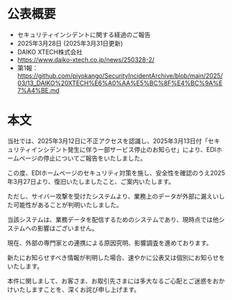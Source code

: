 # 公表概要
- セキュリティインシデントに関する経過のご報告
- 2025年3月28日 (2025年3月31日更新)
- DAIKO XTECH株式会社
- https://www.daiko-xtech.co.jp/news/250328-2/
- 第1報：https://github.com/piyokango/SecurityIncidentArchive/blob/main/2025/03/13_DAIKO%20XTECH%E6%A0%AA%E5%BC%8F%E4%BC%9A%E7%A4%BE.md

# 本文
当社では、2025年3月12日に不正アクセスを認識し、2025年3月13日付「セキュリティインシデント発生に伴う一部サービス停止のお知らせ」により、EDIホームページの停止についてご報告をいたしました。

この度、EDIホームページのセキュリティ対策を施し、安全性を確認のうえ2025年3月27日より、復旧いたしましたこと、ご案内いたします。

ただし、サイバー攻撃を受けたシステムより、業務上のデータが外部に漏えいした可能性があることが判明いたしました。

当該システムは、業務データを配信するためのシステムであり、現時点では他システムへの影響はございません。

現在、外部の専門家との連携による原因究明、影響調査を進めております。

新たにお知らせすべき情報が判明した場合、速やかに公表又は個別にお知らせをいたします。

本件に関しまして、お客さま、お取引先さまには多大なるご心配とご迷惑をおかけいたしますことを、深くお詫び申し上げます。
